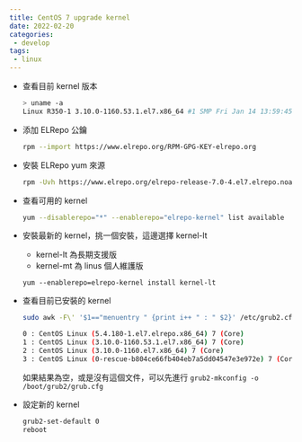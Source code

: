 ```yaml
---
title: CentOS 7 upgrade kernel
date: 2022-02-20
categories:
 - develop
tags:
 - linux
---
```


- 查看目前 kernel 版本
    ```bash
    > uname -a
    Linux R350-1 3.10.0-1160.53.1.el7.x86_64 #1 SMP Fri Jan 14 13:59:45 UTC 2022 x86_64 x86_64 x86_64 GNU/Linux
    ```
- 添加 ELRepo 公鑰
    ```bash
    rpm --import https://www.elrepo.org/RPM-GPG-KEY-elrepo.org
    ```
- 安裝 ELRepo yum 來源
    ```bash
    rpm -Uvh https://www.elrepo.org/elrepo-release-7.0-4.el7.elrepo.noarch.rpm
    ```
- 查看可用的 kernel
    ```bash
    yum --disablerepo="*" --enablerepo="elrepo-kernel" list available
    ```
- 安裝最新的 kernel，挑一個安裝，這邊選擇 kernel-lt
    - kernel-lt 為長期支援版
    - kernel-mt 為 linus 個人維護版
    ```
    yum --enablerepo=elrepo-kernel install kernel-lt
    ```
- 查看目前已安裝的 kernel
    ```bash
    sudo awk -F\' '$1=="menuentry " {print i++ " : " $2}' /etc/grub2.cfg

    0 : CentOS Linux (5.4.180-1.el7.elrepo.x86_64) 7 (Core)
    1 : CentOS Linux (3.10.0-1160.53.1.el7.x86_64) 7 (Core)
    2 : CentOS Linux (3.10.0-1160.el7.x86_64) 7 (Core)
    3 : CentOS Linux (0-rescue-b804ce66fb404eb7a5dd04547e3e972e) 7 (Core)
    ```
    如果結果為空，或是沒有這個文件，可以先進行 `grub2-mkconfig -o /boot/grub2/grub.cfg`

- 設定新的 kernel
    ```bash
    grub2-set-default 0
    reboot
    ```